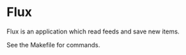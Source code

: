 # Flux

Flux is an application which read feeds and save new items.

See the Makefile for commands.
